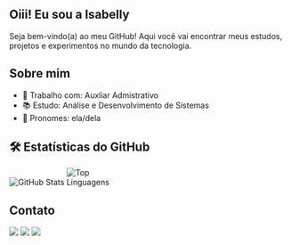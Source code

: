 ## Oiii! Eu sou a Isabelly

 Seja bem-vindo(a) ao meu GitHub! Aqui você vai encontrar meus estudos, projetos e experimentos no mundo da tecnologia.

##  Sobre mim

- 💼 Trabalho com: Auxliar Admistrativo
- 📚 Estudo: Análise e Desenvolvimento de Sistemas
- 🌈 Pronomes: ela/dela

<div align="">
  <h2>🛠 Estatísticas do GitHub</h2>

  <!-- Estatísticas do GitHub -->
  <img src="https://github-readme-stats.vercel.app/api?username=Isabellygit&show_icons=true&count_private=true&hide=prs&theme=transparent" alt="GitHub Stats">

<img src="https://camo.githubusercontent.com/899fb445f30e3d0d6159193c8ee9bd662031c2462d51c30abbe50b8369369a12/68747470733a2f2f6769746875622d726561646d652d73746174732e76657263656c2e6170702f6170692f746f702d6c616e67732f3f757365726e616d653d4c6574696369614c656d65487562266c61796f75743d636f6d70616374267468656d653d7472616e73706172656e74" alt="Top Linguagens" data-canonical-src="https://github-readme-stats.vercel.app/api/top-langs/?username=Isabellygit;layout=compact&amp;theme=transparent" style="max-width: 100;">
 

</div>



  ## Contato
 
<div> 
  <a href="https://instagram.com/Kxndity" target="_blank"><img src="https://img.shields.io/badge/-Instagram-%23E4405F?style=for-the-badge&logo=instagram&logoColor=white" target="_blank"></a>
  <a href = "mailto:dev.isabelly@gmail.com"><img src="https://img.shields.io/badge/-Gmail-%23333?style=for-the-badge&logo=gmail&logoColor=white" target="_blank"></a>
  <a href="www.linkedin.com/in/isabelly-moreira-9019b5366" target="_blank"><img src="https://img.shields.io/badge/-LinkedIn-%230077B5?style=for-the-badge&logo=linkedin&logoColor=white" target="_blank"></a> 
</div>
